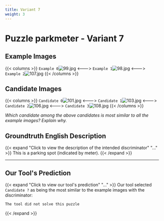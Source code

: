 ```yaml
---
title: Variant 7
weight: 3
---
```


# Puzzle parkmeter - Variant 7

## Example Images
{{< columns >}}
`Example 0`![99.jpg](/natscene-data/images/99.jpg)
<--->
`Example 1`![98.jpg](/natscene-data/images/98.jpg)
<--->
`Example 2`![107.jpg](/natscene-data/images/107.jpg)
{{< /columns >}}

## Candidate Images
{{< columns >}}
`Candidate 0`![101.jpg](/natscene-data/images/101.jpg)
<--->
`Candidate 1`![103.jpg](/natscene-data/images/103.jpg)
<--->
`Candidate 2`![106.jpg](/natscene-data/images/106.jpg)
<--->
`Candidate 3`![108.jpg](/natscene-data/images/108.jpg)
{{< /columns >}}

*Which candidate among the above candidates is most similar to all the example images? Explain why.*

## Groundtruth English Description

{{< expand "Click to view the description of the intended discriminator" "..." >}}
This is a parking spot (indicated by meter).
{{< /expand >}}

---



## Our Tool's Prediction

{{< expand "Click to view our tool's prediction" "..." >}}
Our tool selected `Candidate ?` as being the most similar to the example images with the discriminator:
```plaintext
The tool did not solve this puzzle
```
{{< /expand >}}
